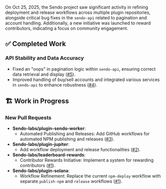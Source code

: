 On Oct 25, 2025, the Sendo project saw significant activity in refining deployment and release workflows across multiple plugin repositories, alongside critical bug fixes in the `sendo-api` related to pagination and account handling. Additionally, a new initiative was launched to reward contributors, indicating a focus on community engagement.

## ✅ Completed Work
### API Stability and Data Accuracy
- Fixed an "oops" in pagination logic within `sendo-api`, ensuring correct data retrieval and display ([#5](https://github.com/Sendo-labs/sendo-api/pull/5)).
- Improved handling of buy/sell accounts and integrated various services in `sendo-api` to enhance robustness ([#4](https://github.com/Sendo-labs/sendo-api/pull/4)).

## 🏗️ Work in Progress
### New Pull Requests
- **Sendo-labs/plugin-sendo-worker**:
    - Automated Publishing and Releases: Add GitHub workflows for automated NPM publishing and releases ([#3](https://github.com/Sendo-labs/plugin-sendo-worker/pull/3)).
- **Sendo-labs/plugin-jupiter**:
    - Add workflow deployment and release functionalities ([#2](https://github.com/Sendo-labs/plugin-jupiter/pull/2)).
- **Sendo-labs/leaderboard-rewards**:
    - Contributor Rewards Initiative: Implement a system for rewarding contributors ([#1](https://github.com/Sendo-labs/leaderboard-rewards/pull/1)).
- **Sendo-labs/plugin-solana**:
    - Workflow Refinement: Replace the current `npm-deploy` workflow with separate `publish-npm` and `release` workflows ([#1](https://github.com/Sendo-labs/plugin-solana/pull/1)).